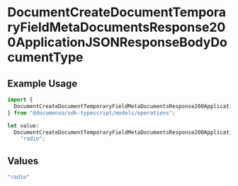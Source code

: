 # DocumentCreateDocumentTemporaryFieldMetaDocumentsResponse200ApplicationJSONResponseBodyDocumentType

## Example Usage

```typescript
import {
  DocumentCreateDocumentTemporaryFieldMetaDocumentsResponse200ApplicationJSONResponseBodyDocumentType,
} from "@documenso/sdk-typescript/models/operations";

let value:
  DocumentCreateDocumentTemporaryFieldMetaDocumentsResponse200ApplicationJSONResponseBodyDocumentType =
    "radio";
```

## Values

```typescript
"radio"
```